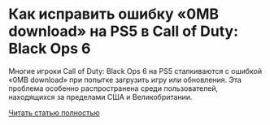 # Как исправить ошибку «0MB download» на PS5 в Call of Duty: Black Ops 6



Многие игроки Call of Duty: Black Ops 6 на PS5 сталкиваются с ошибкой «0MB download» при попытке загрузить игру или обновления. Эта проблема особенно распространена среди пользователей, находящихся за пределами США и Великобритании.

[Читать статью полностью](https://xyberbara.com/gaming/0mb-download-black-ops-6/)
